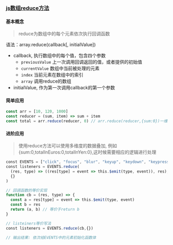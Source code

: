 ### [js数组reduce方法](https://segmentfault.com/a/1190000010731933)

#### 基本概念
>reduce为数组中的每个元素依次执行回调函数

语法：array.reduce(callback[, initialValue])
* callback, 执行数组中的每个值，包含四个参数
  - `previousValue` 上一次调用回调返回的值，或者提供的初始值
  - `currentValue` 数组中当前被处理的元素
  - `index` 当前元素在数组中的索引
  - `array` 调用reduce的数组
* initialValue, 作为第一次调用callback的第一个参数


#### 简单应用

```js
const arr = [10, 120, 1000]
const reducer = (sum, item) => sum + item
const total = arr.reduce(reducer, 0) // arr.reduce(reducer,{sum:0})一维数据叠加的简写
```

#### 进阶应用
>使用reduce方法可以使用多维度的数据叠加, 例如{sum:0,totalInEuros:0,totalInYen:0},这时候需要相应的逻辑进行处理

```js
const EVENTS = ["click", "focus", "blur", "keyup", "keydown", "keypress"]
const listeners = EVENTS.reduce(
  (res, type) => ((res[type] = event => this.$emit(type, event)), res),
  {}
)

// 回调函数的等价实现
function cb = (res, type) => {
  const a = res[type] = event => this.$emit(type, event)
  const b = res
  return (a, b) // 等价于return b
}

// listeiners等价写法
const listeners = EVENTS.reduce(cb,{})

// 输出结果: 依次给EVENTS中的元素初始化函数体
```




